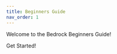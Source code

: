 ```yaml
---
title: Beginners Guide
nav_order: 1
---
```


Welcome to the Bedrock Beginners Guide!

<BButton color="blue" link="introduction">Get Started!</BButton>
